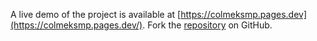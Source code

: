 A live demo of the project is available at [https://colmeksmp.pages.dev](https://colmeksmp.pages.dev/).
Fork the [repository](https://github.com/faridfardhane) on GitHub.